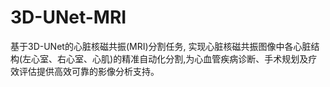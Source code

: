 # 3D-UNet-MRI
基于3D-UNet的心脏核磁共振(MRI)分割任务, 实现心脏核磁共振图像中各心脏结构(左心室、右心室、心肌)的精准自动化分割,为心血管疾病诊断、手术规划及疗效评估提供高效可靠的影像分析支持。
